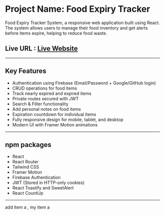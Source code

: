 
# Project Name: Food Expiry Tracker

Food Expiry Tracker System, a responsive web application built using React. The system allows users to manage their food inventory and get alerts before items expire, helping to reduce food waste.

## Live URL : [ Live Website]( https://food-expiry-tracker-e6971.web.app/)

---

## Key Features

- Authentication using Firebase (Email/Password + Google/GitHub login)
- CRUD operations for food items
- Track nearly expired and expired items
- Private routes secured with JWT
- Search & Filter functionality
- Add personal notes on food items
- Expiration countdown for individual items
- Fully responsive design for mobile, tablet, and desktop
- Modern UI with Framer Motion animations

---

## npm packages 

- React
- React Router
- Tailwind CSS
- Framer Motion
- Firebase Authentication
- JWT (Stored in HTTP-only cookies)
- React Toastify and SweetAlert
- React CountUp

---


add item a , my item a